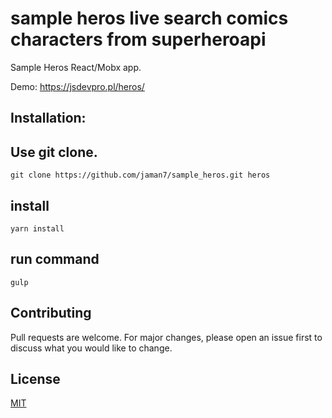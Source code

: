 # sample heros live search comics characters from superheroapi

Sample Heros React/Mobx app.

Demo: https://jsdevpro.pl/heros/

## Installation:

## Use git clone.
```
git clone https://github.com/jaman7/sample_heros.git heros
```
## install
```
yarn install
```

## run command

```
gulp
```

## Contributing
Pull requests are welcome. For major changes, please open an issue first to discuss what you would like to change.

## License
[MIT](https://choosealicense.com/licenses/mit/)

